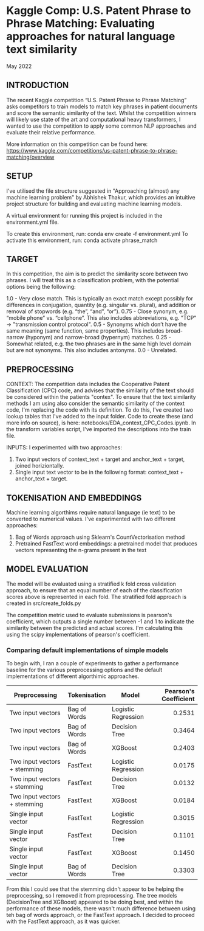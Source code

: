 # Kaggle Comp: U.S. Patent Phrase to Phrase Matching: Evaluating approaches for natural language text similarity

May 2022

## INTRODUCTION
The recent Kaggle competition “U.S. Patent Phrase to Phrase Matching” asks competitors to train models to match key phrases in patient documents and score the semantic similarity of the text.  Whilst the competition winners will likely use state of the art and computational heavy transformers, I wanted to use the competition to apply some common NLP approaches and evaluate their relative performance. 

More information on this competition can be found here: https://www.kaggle.com/competitions/us-patent-phrase-to-phrase-matching/overview

## SETUP

I've utilised the file structure suggested in "Approaching (almost) any machine learning problem" by Abhishek Thakur, which provides an intuitive project structure for building and evaluating machine learning models.

A virtual environment for running this project is included in the environment.yml file.  

To create this environment, run: conda env create -f environment.yml
To activate this environment, run: conda activate phrase_match

## TARGET

In this competition, the aim is to predict the similarity score between two phrases.  I will treat this as a classification
problem, with the potential options being the following:

1.0 - Very close match. This is typically an exact match except possibly for differences in conjugation, quantity (e.g. singular vs. plural), and addition or removal of stopwords (e.g. “the”, “and”, “or”).
0.75 - Close synonym, e.g. “mobile phone” vs. “cellphone”. This also includes abbreviations, e.g. "TCP" -> "transmission control protocol".
0.5 - Synonyms which don’t have the same meaning (same function, same properties). This includes broad-narrow (hyponym) and narrow-broad (hypernym) matches.
0.25 - Somewhat related, e.g. the two phrases are in the same high level domain but are not synonyms. This also includes antonyms.
0.0 - Unrelated.

## PREPROCESSING

CONTEXT: The competition data includes the Cooperative Patent Classification (CPC) code, and advises that the similarity 
of the text should be considered within the patients "contex".  To ensure that the text similarity methods I am using also
consider the semantic similarity of the context code, I'm replacing the code with its definition.  To do this, I've created 
two lookup tables that I've added to the input folder.  Code to create these (and more info on source), 
is here: notebooks/EDA_context_CPC_Codes.ipynb.  In the transform variables script, I've imported the descriptions into 
the train file.

INPUTS: I experimented with two approaches:
1) Two input vectors of context_text + target and anchor_text + target, joined horiziontally.  
2) Single input text vector to be in the following format: context_text + anchor_text + target.  

## TOKENISATION AND EMBEDDINGS
Machine learning algorthims require natural language (ie text) to be converted to numerical values.  I've experimented with two different approaches:
1) Bag of Words approach using Sklearn's CountVectorisation method
2) Pretrained FastText word embeddings: a pretrained model that produces vectors representing the n-grams present in the text 

## MODEL EVALUATION 

The model will be evaluated using a stratified k fold cross validation approach, to ensure that an equal number of each of the 
classification scores above is represented in each fold.  The stratified fold approach is created in src/create_folds.py

The competition metric used to evaluate submissions is pearson's coefficient, which outputs a single number between -1 and
1 to indicate the similarity between the predicted and actual scores. I'm calculating this using the scipy implementations of 
pearson's coefficient.

### Comparing default implementations of simple models

To begin with, I ran a couple of experiments to gather a performance baseline for the various preprocessing options and the default implementations of different algorthimic approaches.

| Preprocessing | Tokenisation | Model | Pearson's Coefficient |
|--|--|--|--:|
|Two input vectors| Bag of Words | Logistic Regression | 0.2531|
|Two input vectors| Bag of Words | Decision Tree | 0.3464|
|Two input vectors| Bag of Words | XGBoost| 0.2403|
|Two input vectors + stemming| FastText | Logistic Regression | 0.0175|
|Two input vectors + stemming| FastText | Decision Tree | 0.0132|
|Two input vectors + stemming| FastText | XGBoost| 0.0184|
|Single input vector| FastText | Logistic Regression | 0.3015|
|Single input vector| FastText | Decision Tree | 0.1101|
|Single input vector| FastText | XGBoost| 0.1450|
|Single input vector| Bag of Words | Decision Tree | 0.3303|

From this I could see that the stemming didn't appear to be helping the preprocessing, so I removed it from preprocessing.  The tree models (DecisionTree and XGBoost) appeared to be doing best, and within the performance of these models, there wasn't much difference between using teh bag of words approach, or the FastText approach.  I decided to proceed with the FastText approach, as it was quicker.

